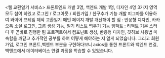 <웹 교환일기 서비스>
프론트엔드 개발 3명, 백엔드 개발 1명, 디자인 4명
3가지 영역 모두 참여 하였고 로그인 / 로그아웃 / 회원가입 / 친구추가 기능 개발
피그마를 이용하여 와이어 프레임 제작
교환일기 메인 페이지 개발
개선해야 할 점 : 반응형 디자인, 카카오톡 소셜 로그인, 그룹 생성 기능, 일기 리스트 띄우기 기능
임팩트 : 리액트 기본 스터디 후 곧바로 진행한 팀 프로젝트여서 컴포넌트 생성, 반응형 디자인, 깃허브 사용법 미숙함을 깨닫고 추가적인 공부를 하여 어떻게 해야하는 지 알게 되었습니다. 그리고 회원가입, 로그인 프론트,백엔드 부분을 구현하다보니 axios를 통한 프론트와 백엔드 연결, 백엔드에서 데이터베이스 연결 과정을 학습할 수 있었습니다.
